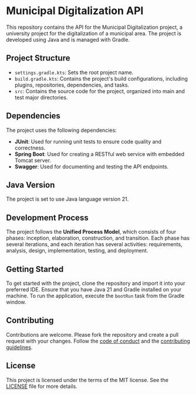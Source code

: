 # Municipal Digitalization API

This repository contains the API for the Municipal Digitalization project, a university project for the digitalization of a municipal area. The project is developed using Java and is managed with Gradle.

## Project Structure

- `settings.gradle.kts`: Sets the root project name.
- `build.gradle.kts`: Contains the project's build configurations, including plugins, repositories, dependencies, and tasks.
- `src`: Contains the source code for the project, organized into main and test major directories.

## Dependencies

The project uses the following dependencies:

- **JUnit**: Used for running unit tests to ensure code quality and correctness.
- **Spring Boot**: Used for creating a RESTful web service with embedded Tomcat server.
- **Swagger**: Used for documenting and testing the API endpoints.

## Java Version

The project is set to use Java language version 21.

## Development Process

The project follows the **Unified Process Model**, which consists of four phases: inception, elaboration, construction, and transition. Each phase has several iterations, and each iteration has several activities: requirements, analysis, design, implementation, testing, and deployment.

## Getting Started

To get started with the project, clone the repository and import it into your preferred IDE. Ensure that you have Java 21 and Gradle installed on your machine. To run the application, execute the `bootRun` task from the Gradle window.

## Contributing

Contributions are welcome. Please fork the repository and create a pull request with your changes. Follow the [code of conduct](https://github.com/MacMat01/MunicipalDigitalization) and the [contributing guidelines](https://github.com/MacMat01/MunicipalDigitalization/releases).

## License

This project is licensed under the terms of the MIT license. See the [LICENSE](https://github.com/MacMat01/MunicipalDigitalization/blob/master/README.md) file for more details.
